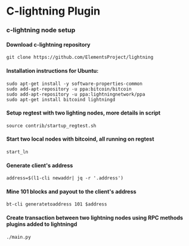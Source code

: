 # C-lightning Plugin

### c-lightning node setup
#### Download c-lightning repository
```shell
git clone https://github.com/ElementsProject/lightning
```
#### Installation instructions for Ubuntu:
```shell
sudo apt-get install -y software-properties-common
sudo add-apt-repository -u ppa:bitcoin/bitcoin
sudo add-apt-repository -u ppa:lightningnetwork/ppa
sudo apt-get install bitcoind lightningd
```
#### Setup regtest with two lighting nodes, more details in script
```shell
source contrib/startup_regtest.sh
```
#### Start two local nodes with bitcoind, all running on regtest
```shell
start_ln
```
#### Generate client's address
```shell
address=$(l1-cli newaddr| jq -r '.address')
```
#### Mine 101 blocks and payout to the client's address
```shell
bt-cli generatetoaddress 101 $address
```
#### Create transaction between two lightning nodes using RPC methods plugins added to lightningd
```shell
./main.py
```
